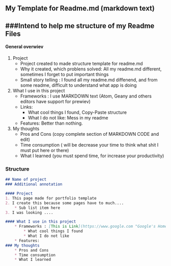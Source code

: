 ## My Template for Readme.md (markdown text)
###Intend to help me structure of my Readme Files
---
#### General overwiev
1. Project
	* Project created to made structure template for readme.md
	* Why it created, which problens solved: All my readme.md different, sometimes I forget to put important things
	* Small story telling : I found all my readme.md diffenend, and from some readme, difficult to understand what app is doing
2. What I use in this project
	* Frameworks : I use MARKDOWN text (Atom, Geany and others editors have support for prewiev)
	* Links:
		* What cool things I found, Copy-Paste structure
		* What I do not like: Mess in my readme
	* Features: Better than nothing.
3. My thoughts
	* Pros and Cons (copy complete section of MARKDOWN CODE and edit)
	* Time consumption ( will be decrease your time to think what shit I must put here or there)
	* What I learned (you must spend time, for increase your productivity)
	
### Structure

```markdown
## Name of project
### Additional annotation

#### Project
1. This page made for portfolio template
2. I create this because some pages have to much....
	* Sub list item here
3. I was looking ....

#### What I use in this project
	* Frameworks : [This is Link](https://www.google.com "Google's Homepage")
		* What cool things I found
		* What I do not like
	* Features:
### My thoughts
	* Pros and Cons 
	* Time consumption
	* What I learned
```
